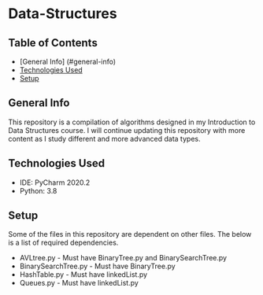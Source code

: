 # Data-Structures

## Table of Contents
* [General Info] (#general-info)
* [Technologies Used](#technologies-used)
* [Setup](#setup)
## General Info
This repository is a compilation of algorithms designed in my 
Introduction to Data Structures course. I will continue updating this 
repository with more content as I study different and more advanced
data types.
## Technologies Used
* IDE: PyCharm 2020.2
* Python: 3.8
## Setup
Some of the files in this repository are dependent on other
files. The below is a list of required dependencies.  
* AVLtree.py - Must have BinaryTree.py and BinarySearchTree.py
* BinarySearchTree.py - Must have BinaryTree.py
* HashTable.py - Must have linkedList.py
* Queues.py - Must have linkedList.py
